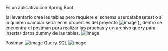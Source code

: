 Es un aplicativo con Spring Boot

(al levantarlo crea las tablas pero requiere el schema userdatabasetest o si lo quieren cambiar seria en el properties del proyecto ![image](https://github.com/user-attachments/assets/0552cab2-84ca-44bb-97ef-2db5eb3ffea9)
), 
dentro se encuentra el postman para realizar las pruebas y un archivo query para insertar datos dummy de las tablas.
![image](https://github.com/user-attachments/assets/3434364d-46dc-433c-8b16-146624a53b84)


Postman
![image](https://github.com/user-attachments/assets/64818de4-5239-4e28-9943-f3be9739a94f)
Query SQL
![image](https://github.com/user-attachments/assets/a67dcb02-4d13-4760-b44c-0da4f69300f4)

